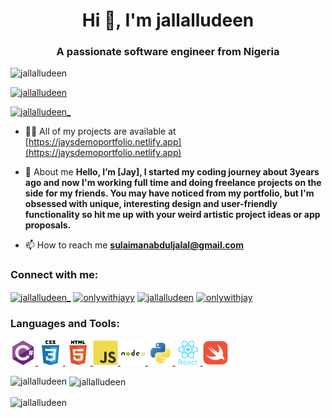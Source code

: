 <h1 align="center">Hi 👋, I'm jallalludeen</h1>
<h3 align="center">A passionate software engineer from Nigeria</h3>

<p align="left"> <img src="https://komarev.com/ghpvc/?username=jallalludeen&label=Profile%20views&color=0e75b6&style=flat" alt="jallalludeen" /> </p>

<p align="left"> <a href="https://github.com/ryo-ma/github-profile-trophy"><img src="https://github-profile-trophy.vercel.app/?username=jallalludeen" alt="jallalludeen" /></a> </p>

<p align="left"> <a href="https://twitter.com/jallalludeen_" target="blank"><img src="https://img.shields.io/twitter/follow/jallalludeen_?logo=twitter&style=for-the-badge" alt="jallalludeen_" /></a> </p>

- 👨‍💻 All of my projects are available at [https://jaysdemoportfolio.netlify.app](https://jaysdemoportfolio.netlify.app)

- 💬 About me **Hello, I’m [Jay], I started my coding journey about 3years ago and now I'm working full time and doing freelance projects on the side for my friends. You may have noticed from my portfolio, but I'm obsessed with unique, interesting design and user-friendly functionality so hit me up with your weird artistic project ideas or app proposals.**

- 📫 How to reach me **sulaimanabduljalal@gmail.com**

<h3 align="left">Connect with me:</h3>
<p align="left">
<a href="https://twitter.com/jallalludeen_" target="blank"><img align="center" src="https://raw.githubusercontent.com/rahuldkjain/github-profile-readme-generator/master/src/images/icons/Social/twitter.svg" alt="jallalludeen_" height="30" width="40" /></a>
<a href="https://linkedin.com/in/onlywithjayy" target="blank"><img align="center" src="https://raw.githubusercontent.com/rahuldkjain/github-profile-readme-generator/master/src/images/icons/Social/linked-in-alt.svg" alt="onlywithjayy" height="30" width="40" /></a>
<a href="https://instagram.com/jallalludeen" target="blank"><img align="center" src="https://raw.githubusercontent.com/rahuldkjain/github-profile-readme-generator/master/src/images/icons/Social/instagram.svg" alt="jallalludeen" height="30" width="40" /></a>
<a href="https://www.youtube.com/c/onlywithjay" target="blank"><img align="center" src="https://raw.githubusercontent.com/rahuldkjain/github-profile-readme-generator/master/src/images/icons/Social/youtube.svg" alt="onlywithjay" height="30" width="40" /></a>
</p>

<h3 align="left">Languages and Tools:</h3>
<p align="left"> <a href="https://www.w3schools.com/cs/" target="_blank" rel="noreferrer"> <img src="https://raw.githubusercontent.com/devicons/devicon/master/icons/csharp/csharp-original.svg" alt="csharp" width="40" height="40"/> </a> <a href="https://www.w3schools.com/css/" target="_blank" rel="noreferrer"> <img src="https://raw.githubusercontent.com/devicons/devicon/master/icons/css3/css3-original-wordmark.svg" alt="css3" width="40" height="40"/> </a> <a href="https://www.w3.org/html/" target="_blank" rel="noreferrer"> <img src="https://raw.githubusercontent.com/devicons/devicon/master/icons/html5/html5-original-wordmark.svg" alt="html5" width="40" height="40"/> </a> <a href="https://developer.mozilla.org/en-US/docs/Web/JavaScript" target="_blank" rel="noreferrer"> <img src="https://raw.githubusercontent.com/devicons/devicon/master/icons/javascript/javascript-original.svg" alt="javascript" width="40" height="40"/> </a> <a href="https://nodejs.org" target="_blank" rel="noreferrer"> <img src="https://raw.githubusercontent.com/devicons/devicon/master/icons/nodejs/nodejs-original-wordmark.svg" alt="nodejs" width="40" height="40"/> </a> <a href="https://www.python.org" target="_blank" rel="noreferrer"> <img src="https://raw.githubusercontent.com/devicons/devicon/master/icons/python/python-original.svg" alt="python" width="40" height="40"/> </a> <a href="https://reactjs.org/" target="_blank" rel="noreferrer"> <img src="https://raw.githubusercontent.com/devicons/devicon/master/icons/react/react-original-wordmark.svg" alt="react" width="40" height="40"/> </a> <a href="https://developer.apple.com/swift/" target="_blank" rel="noreferrer"> <img src="https://raw.githubusercontent.com/devicons/devicon/master/icons/swift/swift-original.svg" alt="swift" width="40" height="40"/> </a> </p>

<p><img align="left" src="https://github-readme-stats.vercel.app/api/top-langs?username=jallalludeen&show_icons=true&locale=en&layout=compact" alt="jallalludeen" /></p>

<p>&nbsp;<img align="center" src="https://github-readme-stats.vercel.app/api?username=jallalludeen&show_icons=true&locale=en" alt="jallalludeen" /></p>

<p><img align="center" src="https://github-readme-streak-stats.herokuapp.com/?user=jallalludeen&" alt="jallalludeen" /></p>
